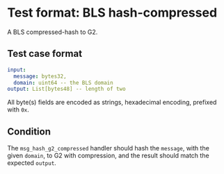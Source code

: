 # Test format: BLS hash-compressed

A BLS compressed-hash to G2.

## Test case format

```yaml
input: 
  message: bytes32,
  domain: uint64 -- the BLS domain
output: List[bytes48] -- length of two
```

All byte(s) fields are encoded as strings, hexadecimal encoding, prefixed with `0x`.


## Condition

The `msg_hash_g2_compressed` handler should hash the `message`, with the given `domain`, to G2 with compression, and the result should match the expected `output`.
